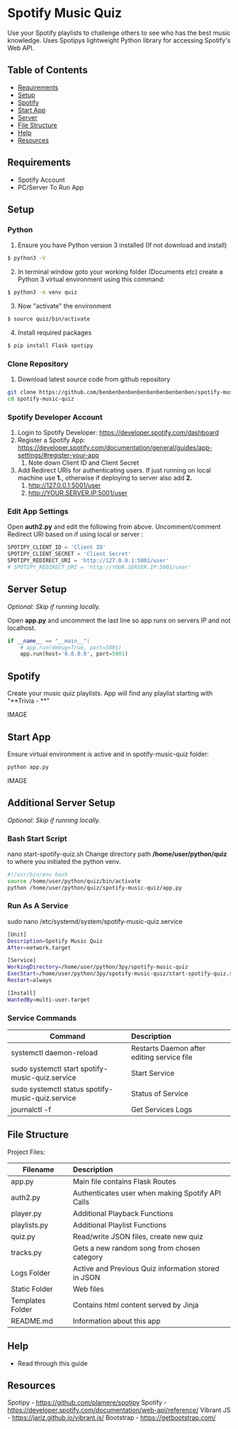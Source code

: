 # Spotify Music Quiz
Use your Spotify playlists to challenge others to see who has the best music knowledge. Uses Spotipys lightweight Python library for accessing Spotify's Web API.

## Table of Contents
- [Requirements](#requirements)
- [Setup](#setup)
- [Spotify](#spotify)
- [Start App](#start-app)
- [Server](#server)
- [File Structure](#file-structure)
- [Help](#help)
- [Resources](#resources)

## Requirements
- Spotify Account
- PC/Server To Run App

## Setup

### Python
1. Ensure you have Python version 3 installed (If not download and install)
```bash
$ python3 -V
```
2. In terminal window goto your working folder (Documents etc) create a Python 3 virtual environment using this command:
```bash
$ python3 -m venv quiz
```
3. Now "activate" the environment
```bash
$ source quiz/bin/activate
```
4. Install required packages
```bash
$ pip install Flask spotipy
``` 

### Clone Repository
1. Download latest source code from github repository
```bash
git clone https://github.com/benbenbenbenbenbenbenbenbenben/spotify-music-quiz.git
cd spotify-music-quiz
```

### Spotify Developer Account
1. Login to Spotify Developer: https://developer.spotify.com/dashboard
2. Register a Spotify App: https://developer.spotify.com/documentation/general/guides/app-settings/#register-your-app
    1. Note down Client ID and Client Secret
3. Add Redirect URIs for authenticating users. If just running on local machine use **1.**, otherwise if deploying to server also add **2.**
    1. http://127.0.0.1:5001/user
    2. http://YOUR.SERVER.IP:5001/user

### Edit App Settings
Open **auth2.py** and edit the following from above. Uncomment/comment Redirect URI based on if using local or server :
```py
SPOTIPY_CLIENT_ID = 'Client ID'
SPOTIPY_CLIENT_SECRET = 'Client Secret'
SPOTIPY_REDIRECT_URI = 'http://127.0.0.1:5001/user'
# SPOTIPY_REDIRECT_URI = 'http://YOUR.SERVER.IP:5001/user'
```

## Server Setup
*Optional: Skip if running locally.*

Open **app.py** and uncomment the last line so app runs on servers IP and not localhost.
```py
if __name__ == "__main__":
    # app.run(debug=True, port=5001)
    app.run(host='0.0.0.0', port=5001)
```

## Spotify
Create your music quiz playlists.
App will find any playlist starting with "**Trivia - **"

IMAGE

## Start App
Ensure virtual environment is active and in spotify-music-quiz folder:
```bash
python app.py
```
IMAGE

## Additional Server Setup
*Optional: Skip if running locally.*

### Bash Start Script
nano start-spotify-quiz.sh
Change directory path **/home/user/python/quiz** to where you initiated the python venv.
```bash
#!/usr/bin/env bash
source /home/user/python/quiz/bin/activate
python /home/user/python/quiz/spotify-music-quiz/app.py
```
### Run As A Service
sudo nano /etc/systemd/system/spotify-music-quiz.service
```bash
[Unit]
Description=Spotify Music Quiz
After=network.target

[Service]
WorkingDirectory=/home/user/python/3py/spotify-music-quiz
ExecStart=/home/user/python/3py/spotify-music-quiz/start-spotify-quiz.sh
Restart=always

[Install]
WantedBy=multi-user.target
```
### Service Commands
| Command        | Description  |
| ------------- |:-------------|
| systemctl daemon-reload                           | Restarts Daemon after editing service file |
| sudo systemctl start spotify-music-quiz.service   | Start Service     |
| sudo systemctl status spotify-music-quiz.service  | Status of Service |
| journalctl -f                                     | Get Services Logs     |

## File Structure
Project Files:

| Filename        | Description             |
| ------------- |:-------------|
| app.py            | Main file contains Flask Routes                   | 
| auth2.py          | Authenticates user when making Spotify API Calls      | 
| player.py         | Additional Playback Functions        |
| playlists.py      | Additional Playlist Functions        |
| quiz.py           | Read/write JSON files, create new quiz      |
| tracks.py         | Gets a new random song from chosen category      |
| Logs Folder       | Active and Previous Quiz information stored in JSON |
| Static Folder     | Web files |
| Templates Folder  | Contains html content served by Jinja |
| README.md         | Information about this app |

## Help
- Read through this guide

## Resources
Spotipy - https://github.com/plamere/spotipy
Spotify - https://developer.spotify.com/documentation/web-api/reference/
Vibrant JS - https://jariz.github.io/vibrant.js/
Bootstrap - https://getbootstrap.com/
